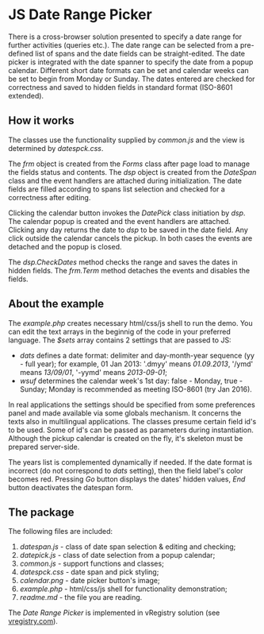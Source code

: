 JS Date Range Picker
====================

There is a cross-browser solution presented to specify a date range for further activities (queries etc.). The date range can be selected from a pre-defined list of spans and the date fields can be straight-edited. The date picker is integrated with the date spanner to specify the date from a popup calendar. Different short date formats can be set and calendar weeks can be set to begin from Monday or Sunday. The dates entered are checked for correctness and saved to hidden fields in standard format (ISO-8601 extended).

How it works
------------

The classes use the functionality supplied by *common.js* and the view is determined by *datespck.css*.

The *frm* object is created from the *Forms* class after page load to manage the fields status and contents. The *dsp* object is created from the *DateSpan* class and the event handlers are attached during initialization. The date fields are filled according to spans list selection and checked for a correctness after editing.

Clicking the calendar button invokes the *DatePick* class initiation by *dsp*. The calendar popup is created and the event handlers are attached. Clicking any day returns the date to *dsp* to be saved in the date field. Any click outside the calendar cancels the pickup. In both cases the events are detached and the popup is closed.

The *dsp.CheckDates* method checks the range and saves the dates in hidden fields. The *frm.Term* method detaches the events and disables the fields.

About the example
-----------------

The *example.php* creates necessary html/css/js shell to run the demo. You can edit the text arrays in the beginnig of the code in your preferred language. The *$sets* array contains 2 settings that are passed to JS:

- *dats* defines a date format: delimiter and day-month-year sequence (yy - full year); for example, 01 Jan 2013: '.dmyy' means
*01.09.2013*, '/ymd' means *13/09/01*, '-yymd' means *2013-09-01*;
- *wsuf* determines the calendar week's 1st day: false - Monday, true - Sunday; Monday is recommended as meeting ISO-8601 (try Jan 2016).

In real applications the settings should be specified from some preferences panel and made available via some globals mechanism. It concerns the texts also in multilingual applications. The classes presume certain field id's to be used. Some of id's can be passed as parameters during instantiation. Although the pickup calendar is created on the fly, it's skeleton must be prepared server-side.

The years list is complemented dynamically if needed. If the date format is incorrect (do not correspond to *dats* setting), then the field label's color becomes red. Pressing *Go* button displays the dates' hidden values, *End* button deactivates the datespan form.

The package
-----------

The following files are included:

1. *datespan.js*  - class of date span selection & editing and checking;
2. *datepick.js*  - class of date selection from a popup calendar;
3. *common.js*    - support functions and classes;
4. *datespck.css* - date span and pick styling;
5. *calendar.png* - date picker button's image;
6. *example.php*  - html/css/js shell for functionality demonstration;
7. *readme.md*    - the file you are reading.

The *Date Range Picker* is implemented in vRegistry solution (see [vregistry.com]).

  [vregistry.com]: http://vregistry.com/hlp/en
